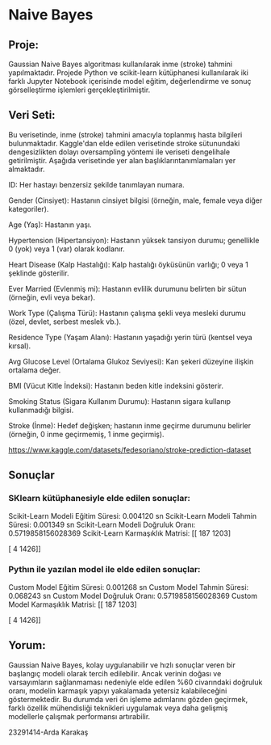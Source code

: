 # Naive Bayes

## Proje: 
Gaussian Naive Bayes algoritması kullanılarak inme (stroke) tahmini yapılmaktadır. Projede Python ve scikit-learn kütüphanesi kullanılarak iki farklı Jupyter Notebook içerisinde model eğitim, değerlendirme ve sonuç görselleştirme işlemleri gerçekleştirilmiştir.

## Veri Seti:
Bu verisetinde, inme (stroke) tahmini amacıyla toplanmış hasta bilgileri bulunmaktadır. Kaggle'dan elde edilen verisetinde stroke sütunundaki dengesizlikten dolayı oversampling yöntemi ile veriseti dengelihale getirilmiştir. Aşağıda verisetinde yer alan başlıklarıntanımlamaları yer almaktadır.

ID: Her hastayı benzersiz şekilde tanımlayan numara.

Gender (Cinsiyet): Hastanın cinsiyet bilgisi (örneğin, male, female veya diğer kategoriler).

Age (Yaş): Hastanın yaşı.

Hypertension (Hipertansiyon): Hastanın yüksek tansiyon durumu; genellikle 0 (yok) veya 1 (var) olarak kodlanır.

Heart Disease (Kalp Hastalığı): Kalp hastalığı öyküsünün varlığı; 0 veya 1 şeklinde gösterilir.

Ever Married (Evlenmiş mi): Hastanın evlilik durumunu belirten bir sütun (örneğin, evli veya bekar).

Work Type (Çalışma Türü): Hastanın çalışma şekli veya mesleki durumu (özel, devlet, serbest meslek vb.).

Residence Type (Yaşam Alanı): Hastanın yaşadığı yerin türü (kentsel veya kırsal).

Avg Glucose Level (Ortalama Glukoz Seviyesi): Kan şekeri düzeyine ilişkin ortalama değer.

BMI (Vücut Kitle İndeksi): Hastanın beden kitle indeksini gösterir.

Smoking Status (Sigara Kullanım Durumu): Hastanın sigara kullanıp kullanmadığı bilgisi.

Stroke (İnme): Hedef değişken; hastanın inme geçirme durumunu belirler (örneğin, 0 inme geçirmemiş, 1 inme geçirmiş).

https://www.kaggle.com/datasets/fedesoriano/stroke-prediction-dataset
## Sonuçlar 

### SKlearn kütüphanesiyle elde edilen sonuçlar:
Scikit-Learn Modeli Eğitim Süresi: 0.004120 sn
Scikit-Learn Modeli Tahmin Süresi: 0.001349 sn
Scikit-Learn Modeli Doğruluk Oranı: 0.5719858156028369
Scikit-Learn Karmaşıklık Matrisi:
 [[ 187 1203]
 
 [   4 1426]]
 
### Pythın ile yazılan model ile elde edilen sonuçlar:
Custom Model Eğitim Süresi: 0.001268 sn
Custom Model Tahmin Süresi: 0.068243 sn
Custom Model Doğruluk Oranı: 0.5719858156028369
Custom Model Karmaşıklık Matrisi:
 [[ 187 1203]
 
 [   4 1426]]

 ## Yorum:
 Gaussian Naive Bayes, kolay uygulanabilir ve hızlı sonuçlar veren bir başlangıç modeli olarak tercih edilebilir. Ancak verinin doğası ve varsayımların sağlanmaması nedeniyle elde edilen %60 civarındaki doğruluk oranı, modelin karmaşık yapıyı yakalamada yetersiz kalabileceğini göstermektedir. Bu durumda veri ön işleme adımlarını gözden geçirmek, farklı özellik mühendisliği teknikleri uygulamak veya daha gelişmiş modellerle çalışmak performansı artırabilir.

 23291414-Arda Karakaş
 
 

